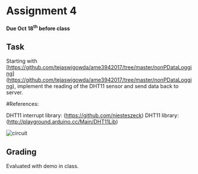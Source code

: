 # Assignment 4
**Due Oct 18<sup>th</sup> before class**

## Task 
Starting with
[https://github.com/tejaswigowda/ame3942017/tree/master/nonPDataLogging]
(https://github.com/tejaswigowda/ame3942017/tree/master/nonPDataLogging),
implement the reading of the DHT11 sensor and send data back to server.

#References:

DHT11 interrupt library: (https://github.com/niesteszeck)
DHT11 library: (http://playground.arduino.cc/Main/DHT11Lib)

![circuit
](https://i0.wp.com/randomnerdtutorials.com/wp-content/uploads/2015/05/humidity_schematics.jpg
"DHT11")


## Grading
Evaluated with demo in class.
